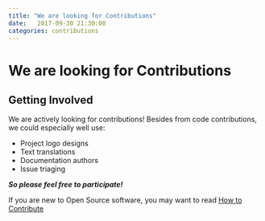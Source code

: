 ```yaml
---
title: "We are looking for Contributions"
date:   2017-09-30 21:30:00
categories: contributions
---
```


# We are looking for Contributions

## Getting Involved

We are actively looking for contributions! Besides from code contributions,
we could especially well use:

* Project logo designs
* Text translations
* Documentation authors
* Issue triaging

***So please feel free to participate!***

If you are new to Open Source software, you may want to read
[How to Contribute](https://opensource.guide/how-to-contribute/)
